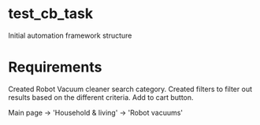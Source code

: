 # test_cb_task
Initial automation framework structure



# Requirements
 Created Robot Vacuum cleaner search category.
 Created filters to filter out results based on the different criteria.
 Add to cart button.   

 Main page -> 'Household & living' -> 'Robot vacuums'
